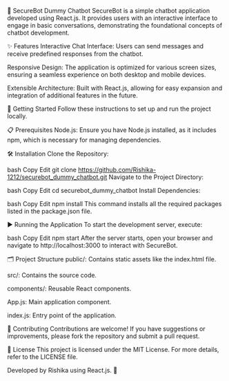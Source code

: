🤖 SecureBot Dummy Chatbot
SecureBot is a simple chatbot application developed using React.js. It provides users with an interactive interface to engage in basic conversations, demonstrating the foundational concepts of chatbot development.

✨ Features
Interactive Chat Interface: Users can send messages and receive predefined responses from the chatbot.

Responsive Design: The application is optimized for various screen sizes, ensuring a seamless experience on both desktop and mobile devices.

Extensible Architecture: Built with React.js, allowing for easy expansion and integration of additional features in the future.

🚀 Getting Started
Follow these instructions to set up and run the project locally.

📋 Prerequisites
Node.js: Ensure you have Node.js installed, as it includes npm, which is necessary for managing dependencies.

🛠️ Installation
Clone the Repository:

bash
Copy
Edit
git clone https://github.com/Rishika-1212/securebot_dummy_chatbot.git
Navigate to the Project Directory:

bash
Copy
Edit
cd securebot_dummy_chatbot
Install Dependencies:

bash
Copy
Edit
npm install
This command installs all the required packages listed in the package.json file.

▶️ Running the Application
To start the development server, execute:

bash
Copy
Edit
npm start
After the server starts, open your browser and navigate to http://localhost:3000 to interact with SecureBot.

🗂️ Project Structure
public/: Contains static assets like the index.html file.

src/: Contains the source code.

components/: Reusable React components.

App.js: Main application component.

index.js: Entry point of the application.

🤝 Contributing
Contributions are welcome! If you have suggestions or improvements, please fork the repository and submit a pull request.

📄 License
This project is licensed under the MIT License. For more details, refer to the LICENSE file.

Developed by Rishika using React.js. 🎉

